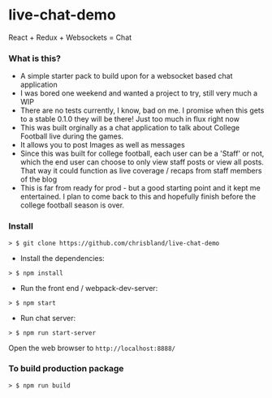 # live-chat-demo
React + Redux + Websockets = Chat

### What is this?

* A simple starter pack to build upon for a websocket based chat application
* I was bored one weekend and wanted a project to try, still very much a WIP
* There are no tests currently, I know, bad on me. I promise when this gets to a stable 0.1.0 they will be there! Just too much in flux right now
* This was built orginally as a chat application to talk about College Football live during the games.
* It allows you to post Images as well as messages
* Since this was built for college football, each user can be a 'Staff' or not, which the end user can choose to only view staff posts or view all posts. That way it could function as live coverage / recaps from staff members of the blog
* This is far from ready for prod - but a good starting point and it kept me entertained. I plan to come back to this and hopefully finish before the college football season is over. 

### Install

```
> $ git clone https://github.com/chrisbland/live-chat-demo
```

* Install the dependencies:

```
> $ npm install
```

* Run the front end / webpack-dev-server:

```
> $ npm start
```

* Run chat server:

```
> $ npm run start-server
```

Open the web browser to `http://localhost:8888/`


### To build production package

```
> $ npm run build
```


